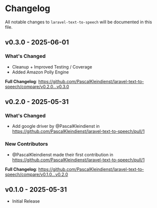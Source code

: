 # Changelog

All notable changes to `laravel-text-to-speech` will be documented in this file.

## v0.3.0 - 2025-06-01

### What's Changed

* Cleanup + Improved Testing / Coverage
* Added Amazon Polly Engine

**Full Changelog**: https://github.com/PascalKleindienst/laravel-text-to-speech/compare/v0.2.0...v0.3.0

## v0.2.0 - 2025-05-31

### What's Changed

* Add google driver by @PascalKleindienst in https://github.com/PascalKleindienst/laravel-text-to-speech/pull/1

### New Contributors

* @PascalKleindienst made their first contribution in https://github.com/PascalKleindienst/laravel-text-to-speech/pull/1

**Full Changelog**: https://github.com/PascalKleindienst/laravel-text-to-speech/compare/v0.1.0...v0.2.0

## v0.1.0 - 2025-05-31

- Initial Release

